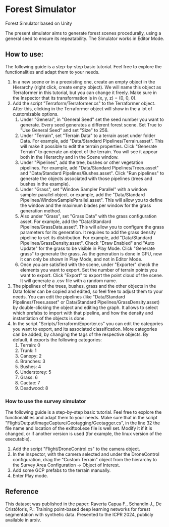 # Forest Simulator
Forest Simulator based on Unity

The present simulator aims to generate forest scenes procedurally, using a general seed to ensure its repeatability. The Simulator works in Editor Mode. 


## How to use:

The following guide is a step-by-step basic tutorial. Feel free to explore the functionalities and adapt them to your needs. 

 1. In a new scene or in a preexisting one, create an empty object in the Hierarchy (right click, create empty object). We will name this object as Terraformer in this tutorial, but you can change it freely. Make sure in the Inspector that its transformation is in (x, y, z) = (0, 0, 0). 
 2. Add the script "Terraform/Terraformer.cs" to the Terraformer object. After this, clicking in the Terraformer object will show in the a lot of customizable options. 
    1. Under "General", in "General Seed" set the seed number you want to generate. Every seed generates a different forest scene. Set True to "Use General Seed" and set "Size" to 256.
    2. Under "Terrain", set "Terrain Data" to a terrain asset under folder Data. For example, add "Data/Standard Pipelines/Terrain.asset". This will make it possible to edit the terrain properties. Click "Generate Terrain" to generate an object of the terrain. You will see it appear both in the Hierarchy and in the Scene window.
    3. Under "Pipelines", add the tree, bushes or other vegetation pipelines. For example, add "Data/Standard Pipelines/Trees.asset" and "Data/Standard Pipelines/Bushes.asset". Click "Run pipelines" to generate the objects associated with those pipelines (trees and bushes in the example).
    4. Under "Grass", set "Window Sampler Parallel" with a window sampler parallel object. or example, add the "Data/Standard Pipelines/WindowSampleParallel.asset". This will allow you to define the window and the maximum blades per window for the grass generation method. 
    5. Also under "Grass", set "Grass Data" with the grass configuration asset. For example, add the "Data/Standard Pipelines/GrassData.asset". This will allow you to configure the grass parameters for its generation. It requires to add the grass density pipeline to set its distribution. For example, add "Data/Standard Pipelines/GrassDensity.asset". Check "Draw Enabled" and "Auto Update" for the grass to be visible in Play Mode. Click "Generate grass" to generate the grass. As the generation is done in GPU, now it can only be shown in Play Mode, and not in Editor Mode.  
    6. Once you are satisfied with the scene, under "Exporter" check the elements you want to export. Set the number of terrain points you want to export. Click "Export" to export the point cloud of the scene. It will generate a .csv file with a random name. 
3. The pipelines of the trees, bushes, grass and the other objects in the Data folder can be copied and edited, so feel free to adjust them to your needs. You can edit the pipelines (like "Data/Standard Pipelines/Trees.asset" or Data/Standard Pipelines/GrassDensity.asset) by double-clicking the object and editing the graph. It allows to select which prefabs to import with that pipeline, and how the density and instantiation of the objects is done. 
4. In the script "Scripts/Terraform/Exporter.cs" you can edit the categories you want to export, and its associated classification. More categories can be added, by changing the tags of the respective objects. By default, it exports the following categories:
   1. Terrain: 0
   2. Trunk: 1
   3. Canopy: 2
   4. Branches: 3
   5. Bushes: 4
   6. Understorey: 5
   7. Grass: 6
   8. Cactae: 7
   9. Deadwood: 8

### How to use the survey simulator

The following guide is a step-by-step basic tutorial. Feel free to explore the functionalities and adapt them to your needs. Make sure that in the script "Flight/Output/ImageCapture/Geotagging/Geotagger.cs", in the line 32 the file name and location of the exiftool.exe file is well set. Modify it if it is changed, or if another version is used (for example, the linux version of the executable). 

1. Add the script "Flight/DroneControl.cs" to the camera object. 
2. In the inspector, with the camera selected and under the DroneControl configuration, drag the "Custom Terrain" object from the hierarchy to the Survey Area Configuration -> Object of Interest.
3. Add some GCP prefabs to the terrain manually.
4. Enter Play mode. 

## Reference
This dataset was published in the paper:
Raverta Capua F., Schandin J., De Cristóforis, P.: Training point-based deep learning networks for forest segmentation with synthetic data. Presented to the ICPR 2024, publicly available in arxiv. 